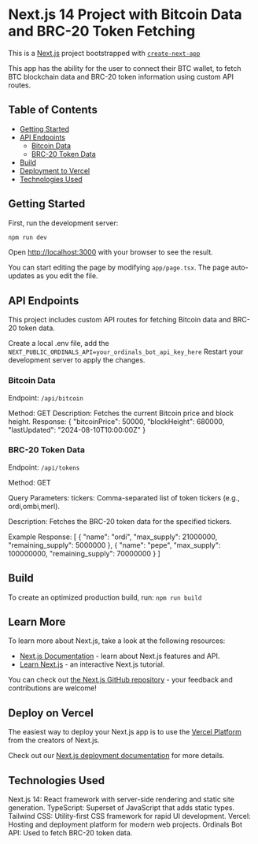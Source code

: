 # Next.js 14 Project with Bitcoin Data and BRC-20 Token Fetching

This is a [Next.js](https://nextjs.org/) project bootstrapped with [`create-next-app`](https://github.com/vercel/next.js/tree/canary/packages/create-next-app)  

This app has the ability for the user to connect their BTC wallet, to fetch BTC blockchain data and BRC-20 token information using custom API routes.

## Table of Contents

- [Getting Started](#getting-started)
- [API Endpoints](#api-endpoints)
  - [Bitcoin Data](#bitcoin-data)
  - [BRC-20 Token Data](#brc-20-token-data)
- [Build](#build)
- [Deployment to Vercel](#deployment-to-vercel)
- [Technologies Used](#technologies-used)

## Getting Started

First, run the development server:

```bash
npm run dev
```

Open [http://localhost:3000](http://localhost:3000) with your browser to see the result.

You can start editing the page by modifying `app/page.tsx`. The page auto-updates as you edit the file.

## API Endpoints

This project includes custom API routes for fetching Bitcoin data and BRC-20 token data.

Create a local .env file, add the `NEXT_PUBLIC_ORDINALS_API=your_ordinals_bot_api_key_here`
Restart your development server to apply the changes.

### Bitcoin Data
Endpoint: `/api/bitcoin`

Method: GET
Description: Fetches the current Bitcoin price and block height.
Response:
{
  "bitcoinPrice": 50000,
  "blockHeight": 680000,
  "lastUpdated": "2024-08-10T10:00:00Z"
}

### BRC-20 Token Data
Endpoint: `/api/tokens`

Method: GET

Query Parameters:
tickers: Comma-separated list of token tickers (e.g., ordi,ombi,merl).

Description: Fetches the BRC-20 token data for the specified tickers.

Example Response:
[
  {
    "name": "ordi",
    "max_supply": 21000000,
    "remaining_supply": 5000000
  },
  {
    "name": "pepe",
    "max_supply": 100000000,
    "remaining_supply": 70000000
  }
]

## Build

To create an optimized production build, run:
`npm run build`



## Learn More

To learn more about Next.js, take a look at the following resources:

- [Next.js Documentation](https://nextjs.org/docs) - learn about Next.js features and API.
- [Learn Next.js](https://nextjs.org/learn) - an interactive Next.js tutorial.

You can check out [the Next.js GitHub repository](https://github.com/vercel/next.js/) - your feedback and contributions are welcome!

## Deploy on Vercel

The easiest way to deploy your Next.js app is to use the [Vercel Platform](https://vercel.com/new?utm_medium=default-template&filter=next.js&utm_source=create-next-app&utm_campaign=create-next-app-readme) from the creators of Next.js.

Check out our [Next.js deployment documentation](https://nextjs.org/docs/deployment) for more details.


## Technologies Used
Next.js 14: React framework with server-side rendering and static site generation.
TypeScript: Superset of JavaScript that adds static types.
Tailwind CSS: Utility-first CSS framework for rapid UI development.
Vercel: Hosting and deployment platform for modern web projects.
Ordinals Bot API: Used to fetch BRC-20 token data.